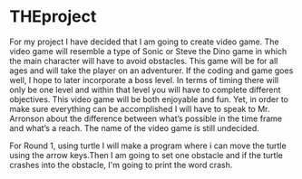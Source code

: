 # THEproject
For my project I have decided that I am going to create video game. The video game will resemble a type of Sonic or Steve the Dino game in which the main character will have to avoid obstacles. This game will be for all ages and will take the player on an adventurer. If the coding and game goes well, I hope to later incorporate a boss level. In terms of timing there will only be one level and within that level you will have to complete different objectives. This video game will be both enjoyable and fun. Yet, in order to make sure everything can be accomplished I will have to speak to Mr. Arronson about the difference between what’s possible in the time frame and what’s a reach. The name of the video game is still undecided.  

For Round 1, using turtle I will make a program where i can move the turtle using the arrow keys.Then I am going to set one obstacle and if the turtle crashes into the obstacle, I'm going to print the word crash. 
